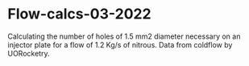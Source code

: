 # Flow-calcs-03-2022
Calculating the number of holes of 1.5 mm2 diameter necessary on an injector plate for a flow of 1.2 Kg/s of nitrous. Data from coldflow by UORocketry.

